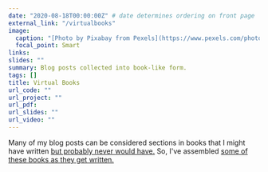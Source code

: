 ```yaml
---
date: "2020-08-18T00:00:00Z" # date determines ordering on front page
external_link: "/virtualbooks"
image:
  caption: "[Photo by Pixabay from Pexels](https://www.pexels.com/photo/book-book-pages-bookcase-browse-415071/)"
  focal_point: Smart
links:
slides: ""
summary: Blog posts collected into book-like form.
tags: []
title: Virtual Books
url_code: ""
url_project: ""
url_pdf:
url_slides: ""
url_video: ""
---
```


Many of my blog posts can be considered sections in books that I might have written [but probably never would have.](/blog/2013/8/17/a-blog-seriously) So, I've assembled [some of these books as they get written.](/blog/2013/10/13/virtual-books)